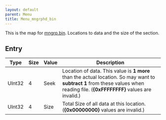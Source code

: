 ```yaml
---
layout: default
parent: Menu
title: Menu_mngrphd_bin
---
```


This is the map for [mngrp.bin](Menu_mngrp_bin). Locations to data and the size of the section.

## Entry

| Type   | Size | Value | Description                                                                                                                                                                    |
|--------|------|-------|--------------------------------------------------------------------------------------------------------------------------------------------------------------------------------|
| UInt32 | 4    | Seek  | Location of data. This value is **1 more** than the actual location. So may want to **subtract 1** from these values when reading file. (**{0xFFFFFFFF}** values are invalid.) |
| UInt32 | 4    | Size  | Total Size of all data at this location. (**{0x00000000}** values are invalid.)                                                                                                |
